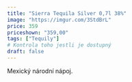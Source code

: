 ```yaml
---
title: "Sierra Tequila Silver 0,7l 38%"
image: "https://imgur.com/3StdBrL"
price: 359
priceshown: "359,00"
tags: ["Tequily"]
# Kontrola toho jestli je dostupný
draft: false
---
```


Mexický národní nápoj.
